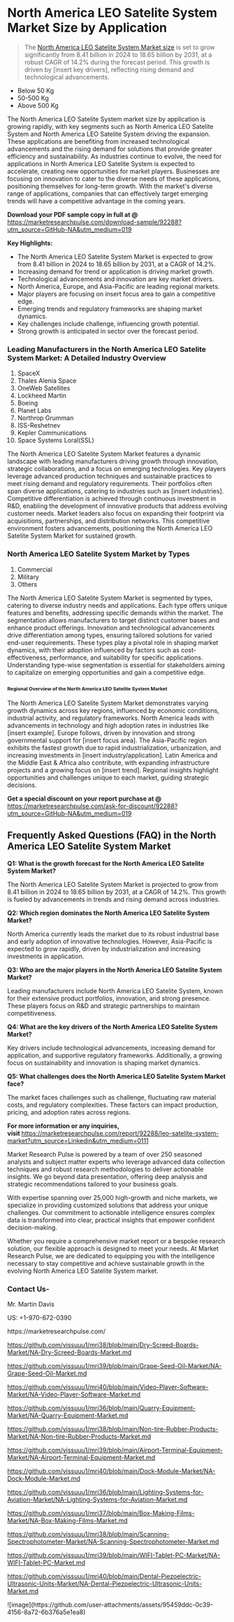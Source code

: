 <h1>North America LEO Satelite System Market&nbsp;Size by Application</h1><blockquote><p>The <a href="https://marketresearchpulse.com/download-sample/92288?utm_source=GitHub-NA&amp;utm_medium=019">North America LEO Satelite System Market size</a> is set to grow significantly from 8.41 billion in 2024 to 18.65 billion by 2031, at a robust CAGR of 14.2% during the forecast period. This growth is driven by [insert key drivers], reflecting rising demand and technological advancements.</p></blockquote><ul><li>Below 50 Kg<li> 50-500 Kg<li> Above 500 Kg</li></ul><p>The North America LEO Satelite System market size by application is growing rapidly, with key segments such as North America LEO Satelite System and North America LEO Satelite System driving the expansion. These applications are benefiting from increased technological advancements and the rising demand for solutions that provide greater efficiency and sustainability. As industries continue to evolve, the need for applications in North America LEO Satelite System is expected to accelerate, creating new opportunities for market players. Businesses are focusing on innovation to cater to the diverse needs of these applications, positioning themselves for long-term growth. With the market's diverse range of applications, companies that can effectively target emerging trends will have a competitive advantage in the coming years.</p><p><strong>Download your PDF sample copy in full at @ </strong><a href="https://marketresearchpulse.com/download-sample/92288?utm_source=GitHub-NA&amp;utm_medium=019">https://marketresearchpulse.com/download-sample/92288?utm_source=GitHub-NA&amp;utm_medium=019</a></p><p><strong>Key Highlights: </strong></p><ul><li>The North America LEO Satelite System Market is expected to grow from 8.41 billion in 2024 to 18.65 billion by 2031, at a CAGR of 14.2%.</li><li>Increasing demand for trend or application is driving market growth.</li><li>Technological advancements and innovation are key market drivers.</li><li>North America, Europe, and Asia-Pacific are leading regional markets.</li><li>Major players are focusing on insert focus area to gain a competitive edge.</li><li>Emerging trends and regulatory frameworks are shaping market dynamics.</li><li>Key challenges include challenge, influencing growth potential.</li><li>Strong growth is anticipated in sector over the forecast period.</li></ul><h3>Leading Manufacturers in the North America LEO Satelite System Market: A Detailed Industry Overview</h3><ol><li>SpaceX</li><li>Thales Alenia Space</li><li>OneWeb Satellites</li><li>Lockheed Martin</li><li>Boeing</li><li>Planet Labs</li><li>Northrop Grumman</li><li>ISS-Reshetnev</li><li>Kepler Communications</li><li>Space Systems Loral(SSL)</li></ol><div class="flex max-w-full flex-col flex-grow"><div class="min-h-8 text-message flex w-full flex-col items-end gap-2 whitespace-normal break-words [.text-message+&amp;]:mt-5" dir="auto" data-message-author-role="assistant" data-message-id="fd8432e4-4910-450d-b182-61b7bfb0a01f" data-message-model-slug="gpt-4o"><div class="flex w-full flex-col gap-1 empty:hidden first:pt-[3px]"><div class="markdown prose w-full break-words dark:prose-invert light"><p>The North America LEO Satelite System Market features a dynamic landscape with leading manufacturers driving growth through innovation, strategic collaborations, and a focus on emerging technologies. Key players leverage advanced production techniques and sustainable practices to meet rising demand and regulatory requirements. Their portfolios often span diverse applications, catering to industries such as [insert industries]. Competitive differentiation is achieved through continuous investment in R&amp;D, enabling the development of innovative products that address evolving customer needs. Market leaders also focus on expanding their footprint via acquisitions, partnerships, and distribution networks. This competitive environment fosters advancements, positioning the North America LEO Satelite System Market for sustained growth.</p></div></div></div></div><h3>North America LEO Satelite System Market by Types</h3><ol><li>Commercial<li> Military<li> Others</li></ol><div class="flex max-w-full flex-col flex-grow"><div class="min-h-8 text-message flex w-full flex-col items-end gap-2 whitespace-normal break-words [.text-message+&amp;]:mt-5" dir="auto" data-message-author-role="assistant" data-message-id="084470be-0bb7-4664-bddf-5156b4f41249" data-message-model-slug="gpt-4o-mini"><div class="flex w-full flex-col gap-1 empty:hidden first:pt-[3px]"><div class="markdown prose w-full break-words dark:prose-invert light"><p>The North America LEO Satelite System Market is segmented by types, catering to diverse industry needs and applications. Each type offers unique features and benefits, addressing specific demands within the market. The segmentation allows manufacturers to target distinct customer bases and enhance product offerings. Innovation and technological advancements drive differentiation among types, ensuring tailored solutions for varied end-user requirements. These types play a pivotal role in shaping market dynamics, with their adoption influenced by factors such as cost-effectiveness, performance, and suitability for specific applications. Understanding type-wise segmentation is essential for stakeholders aiming to capitalize on emerging opportunities and gain a competitive edge.</p></div></div></div></div><h3><span style="font-size: 11px;">Regional Overview of the North America LEO Satelite System Market</span></h3><div class="flex max-w-full flex-col flex-grow"><div class="min-h-8 text-message flex w-full flex-col items-end gap-2 whitespace-normal break-words [.text-message+&amp;]:mt-5" dir="auto" data-message-author-role="assistant" data-message-id="e9038762-ce64-4e30-91c9-9bd413514231" data-message-model-slug="gpt-4o-mini"><div class="flex w-full flex-col gap-1 empty:hidden first:pt-[3px]"><div class="markdown prose w-full break-words dark:prose-invert light"><p>The North America LEO Satelite System Market demonstrates varying growth dynamics across key regions, influenced by economic conditions, industrial activity, and regulatory frameworks. North America leads with advancements in technology and high adoption rates in industries like [insert example]. Europe follows, driven by innovation and strong governmental support for [insert focus area]. The Asia-Pacific region exhibits the fastest growth due to rapid industrialization, urbanization, and increasing investments in [insert industry/application]. Latin America and the Middle East &amp; Africa also contribute, with expanding infrastructure projects and a growing focus on [insert trend]. Regional insights highlight opportunities and challenges unique to each market, guiding strategic decisions.</p></div></div></div></div><p><strong>Get a special discount on your report purchase at @ </strong><a href="https://marketresearchpulse.com/ask-for-discount/92288?utm_source=GitHub-NA&amp;utm_medium=019">https://marketresearchpulse.com/ask-for-discount/92288?utm_source=GitHub-NA&amp;utm_medium=019</a></p><h2>Frequently Asked Questions (FAQ) in the North America LEO Satelite System Market</h2><p><strong>Q1: What is the growth forecast for the North America LEO Satelite System Market?</strong></p><p>The North America LEO Satelite System Market is projected to grow from 8.41 billion in 2024 to 18.65 billion by 2031, at a CAGR of 14.2%. This growth is fueled by advancements in trends and rising demand across industries.</p><p><strong>Q2: Which region dominates the North America LEO Satelite System Market?</strong></p><p>North America currently leads the market due to its robust industrial base and early adoption of innovative technologies. However, Asia-Pacific is expected to grow rapidly, driven by industrialization and increasing investments in application.</p><p><strong>Q3: Who are the major players in the North America LEO Satelite System Market?</strong></p><p>Leading manufacturers include North America LEO Satelite System, known for their extensive product portfolios, innovation, and strong presence. These players focus on R&amp;D and strategic partnerships to maintain competitiveness.</p><p><strong>Q4: What are the key drivers of the North America LEO Satelite System Market?</strong></p><p>Key drivers include technological advancements, increasing demand for application, and supportive regulatory frameworks. Additionally, a growing focus on sustainability and innovation is shaping market dynamics.</p><p><strong>Q5: What challenges does the North America LEO Satelite System Market face?</strong></p><p>The market faces challenges such as challenge, fluctuating raw material costs, and regulatory complexities. These factors can impact production, pricing, and adoption rates across regions.</p><p><strong>For more information or any inquiries, visit&nbsp;</strong><a href="https://marketresearchpulse.com/report/92288/leo-satelite-system-market?utm_source=Linkedin&utm_medium=0111">https://marketresearchpulse.com/report/92288/leo-satelite-system-market?utm_source=Linkedin&utm_medium=0111</a></p><p>Market Research Pulse is powered by a team of over 250 seasoned analysts and subject matter experts who leverage advanced data collection techniques and robust research methodologies to deliver actionable insights. We go beyond data presentation, offering deep analysis and strategic recommendations tailored to your business goals.</p><p>With expertise spanning over 25,000 high-growth and niche markets, we specialize in providing customized solutions that address your unique challenges. Our commitment to actionable intelligence ensures complex data is transformed into clear, practical insights that empower confident decision-making.</p><p>Whether you require a comprehensive market report or a bespoke research solution, our flexible approach is designed to meet your needs. At Market Research Pulse, we are dedicated to equipping you with the intelligence necessary to stay competitive and achieve sustainable growth in the evolving North America LEO Satelite System market.</p><h3><strong>Contact Us-</strong></h3><p>Mr. Martin Davis</p><p>US: +1-970-672-0390</p><p>https://marketresearchpulse.com/</p><p><a href="https://github.com/vissuuu1/mri38/blob/main/Dry-Screed-Boards-Market/NA-Dry-Screed-Boards-Market.md">https://github.com/vissuuu1/mri38/blob/main/Dry-Screed-Boards-Market/NA-Dry-Screed-Boards-Market.md</a></p><p><a href="https://github.com/vissuuu1/mri39/blob/main/Grape-Seed-Oil-Market/NA-Grape-Seed-Oil-Market.md">https://github.com/vissuuu1/mri39/blob/main/Grape-Seed-Oil-Market/NA-Grape-Seed-Oil-Market.md</a></p><p><a href="https://github.com/vissuuu1/mri40/blob/main/Video-Player-Software-Market/NA-Video-Player-Software-Market.md">https://github.com/vissuuu1/mri40/blob/main/Video-Player-Software-Market/NA-Video-Player-Software-Market.md</a></p><p><a href="https://github.com/vissuuu1/mri36/blob/main/Quarry-Equipment-Market/NA-Quarry-Equipment-Market.md">https://github.com/vissuuu1/mri36/blob/main/Quarry-Equipment-Market/NA-Quarry-Equipment-Market.md</a></p><p><a href="https://github.com/vissuuu1/mri38/blob/main/Non-tire-Rubber-Products-Market/NA-Non-tire-Rubber-Products-Market.md">https://github.com/vissuuu1/mri38/blob/main/Non-tire-Rubber-Products-Market/NA-Non-tire-Rubber-Products-Market.md</a></p><p><a href="https://github.com/vissuuu1/mri39/blob/main/Airport-Terminal-Equipment-Market/NA-Airport-Terminal-Equipment-Market.md">https://github.com/vissuuu1/mri39/blob/main/Airport-Terminal-Equipment-Market/NA-Airport-Terminal-Equipment-Market.md</a></p><p><a href="https://github.com/vissuuu1/mri40/blob/main/Dock-Module-Market/NA-Dock-Module-Market.md">https://github.com/vissuuu1/mri40/blob/main/Dock-Module-Market/NA-Dock-Module-Market.md</a></p><p><a href="https://github.com/vissuuu1/mri36/blob/main/Lighting-Systems-for-Aviation-Market/NA-Lighting-Systems-for-Aviation-Market.md">https://github.com/vissuuu1/mri36/blob/main/Lighting-Systems-for-Aviation-Market/NA-Lighting-Systems-for-Aviation-Market.md</a></p><p><a href="https://github.com/vissuuu1/mri37/blob/main/Box-Making-Films-Market/NA-Box-Making-Films-Market.md">https://github.com/vissuuu1/mri37/blob/main/Box-Making-Films-Market/NA-Box-Making-Films-Market.md</a></p><p><a href="https://github.com/vissuuu1/mri38/blob/main/Scanning-Spectrophotometer-Market/NA-Scanning-Spectrophotometer-Market.md">https://github.com/vissuuu1/mri38/blob/main/Scanning-Spectrophotometer-Market/NA-Scanning-Spectrophotometer-Market.md</a></p><p><a href="https://github.com/vissuuu1/mri39/blob/main/WIFI-Tablet-PC-Market/NA-WIFI-Tablet-PC-Market.md">https://github.com/vissuuu1/mri39/blob/main/WIFI-Tablet-PC-Market/NA-WIFI-Tablet-PC-Market.md</a></p><p><a href="https://github.com/vissuuu1/mri40/blob/main/Dental-Piezoelectric-Ultrasonic-Units-Market/NA-Dental-Piezoelectric-Ultrasonic-Units-Market.md">https://github.com/vissuuu1/mri40/blob/main/Dental-Piezoelectric-Ultrasonic-Units-Market/NA-Dental-Piezoelectric-Ultrasonic-Units-Market.md</a></p>
![image](https://github.com/user-attachments/assets/95459ddc-0c39-4156-8a72-6b376a5e1ea8)
